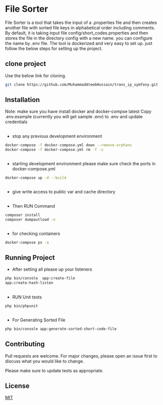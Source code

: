 # File Sorter

File Sorter is a tool that takes the input of a .properties file and then creates another file with sorted file keys in alphabetical order including comments. By default, it is taking input file config/short_codes.properties and then stores the file in the directory config with a new name. you can configure the name by .env file. The tool is dockerized and very easy to set up. just follow the below steps for setting up the project.

## clone project

Use the below link for cloning.

```bash
git clone https://github.com/MuhammadAteebHussain/trans_ip_symfony.git
```

## Installation
Note: make sure you have install docker and docker-compse latest
  Copy .env.example (currently you will get sample .env) to .env and update credentials

## 
- stop any previous development environment

```bash
docker-compose -f docker-compose.yml down --remove-orphans
docker-compose -f docker-compose.yml rm -f -s
```
## 
- starting development environment please make sure check the ports in docker-compose.yml
```bash
docker-compose up -d --build
```
##
- give write access to public var and cache directory
##
-  Then RUN Command
```bash
composer install
composer dumpautload -o
```

##
-  for checking containers 
```bash
docker-compose ps -a
```
## Running Project
-  After setting all please up your listeners
```bash
php bin/console  app:create-file
app:create-hash-listen
```

##
- RUN Unit tests
```bash
php bin/phpunit
```
##
- For Generating Sorted File
```bash
php bin/console app:generate-sorted-short-code-file
```

## Contributing
Pull requests are welcome. For major changes, please open an issue first to discuss what you would like to change.

Please make sure to update tests as appropriate.

## License
[MIT](https://choosealicense.com/licenses/mit/)